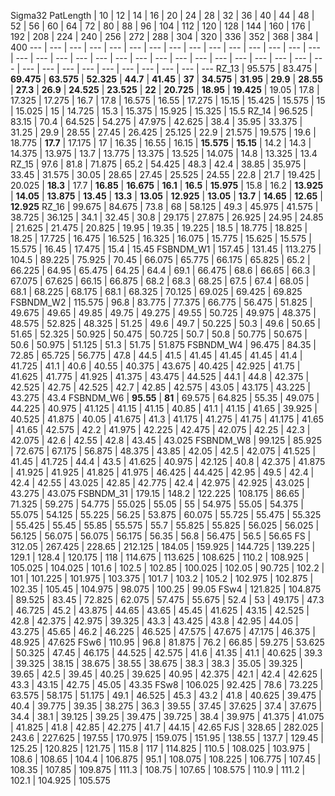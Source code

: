 Sigma32
PatLength | 10 | 12 | 14 | 16 | 20 | 24 | 28 | 32 | 36 | 40 | 44 | 48 | 52 | 56 | 60 | 64 | 72 | 80 | 88 | 96 | 104 | 112 | 120 | 128 | 144 | 160 | 176 | 192 | 208 | 224 | 240 | 256 | 272 | 288 | 304 | 320 | 336 | 352 | 368 | 384 | 400
 --- | --- | --- | --- | --- | --- | --- | --- | --- | --- | --- | --- | --- | --- | --- | --- | --- | --- | --- | --- | --- | --- | --- | --- | --- | --- | --- | --- | --- | --- | --- | --- | --- | --- | --- | --- | --- | --- | --- | --- | --- 
RZ_13 | 95.575 | 83.475 |  **69.475**  |  **63.575**  |  **52.325**  |  **44.7**  |  **41.45**  |  **37**  |  **34.575**  |  **31.95**  |  **29.9**  |  **28.55**  |  **27.3**  |  **26.9**  |  **24.525**  |  **23.525**  |  **22**  |  **20.725**  |  **18.95**  |  **19.425**  | 19.05 | 17.8 | 17.325 | 17.275 | 16.7 | 17.8 | 16.575 | 16.55 | 17.275 | 15.15 | 15.425 | 15.575 | 15 | 15.025 | 15 | 14.725 | 15.3 | 15.375 | 15.925 | 15.325 | 15.5
RZ_14 | 96.525 | 83.15 | 70.4 | 64.525 | 54.275 | 47.975 | 42.625 | 38.4 | 35.95 | 33.375 | 31.25 | 29.9 | 28.55 | 27.45 | 26.425 | 25.125 | 22.9 | 21.575 | 19.575 | 19.6 | 18.775 |  **17.7**  | 17.175 | 17 | 16.35 | 16.55 | 16.15 |  **15.575**  |  **15.15**  | 14.2 | 14.3 | 14.375 | 13.975 | 13.7 | 13.775 | 13.375 | 13.525 | 14.075 | 14.8 | 13.325 | 13.4
RZ_15 | 97.6 | 81.8 | 71.875 | 65.2 | 54.425 | 48.3 | 42.4 | 38.85 | 35.975 | 33.45 | 31.575 | 30.05 | 28.65 | 27.45 | 25.525 | 24.55 | 22.8 | 21.7 | 19.425 | 20.025 |  **18.3**  | 17.7 |  **16.85**  |  **16.675**  |  **16.1**  |  **16.5**  |  **15.975**  | 15.8 | 16.2 |  **13.925**  |  **14.05**  |  **13.875**  |  **13.45**  |  **13.3**  |  **13.05**  |  **12.925**  |  **13.05**  |  **13.7**  |  **14.65**  |  **12.65**  |  **12.925** 
RZ_16 | 99.675 | 84.675 | 73.8 | 68 | 58.125 | 49.3 | 45.975 | 41.575 | 38.725 | 36.125 | 34.1 | 32.45 | 30.8 | 29.175 | 27.875 | 26.925 | 24.95 | 24.85 | 21.625 | 21.475 | 20.825 | 19.95 | 19.35 | 19.225 | 18.5 | 18.775 | 18.825 | 18.25 | 17.725 | 16.475 | 16.525 | 16.325 | 16.075 | 15.775 | 15.625 | 15.575 | 15.575 | 16.45 | 17.475 | 15.4 | 15.45
FSBNDM_W1 | 157.45 | 131.45 | 113.275 | 104.5 | 89.225 | 75.925 | 70.45 | 66.075 | 65.775 | 66.175 | 65.825 | 65.2 | 66.225 | 64.95 | 65.475 | 64.25 | 64.4 | 69.1 | 66.475 | 68.6 | 66.65 | 66.3 | 67.075 | 67.625 | 66.15 | 66.875 | 68.2 | 68.3 | 68.25 | 67.5 | 67.4 | 68.05 | 68.1 | 68.225 | 68.175 | 68.1 | 68.325 | 70.125 | 69.025 | 69.425 | 69.825
FSBNDM_W2 | 115.575 | 96.8 | 83.775 | 77.375 | 66.775 | 56.475 | 51.825 | 49.675 | 49.65 | 49.85 | 49.75 | 49.275 | 49.55 | 50.725 | 49.975 | 48.375 | 48.575 | 52.825 | 48.325 | 51.25 | 49.6 | 49.7 | 50.225 | 50.3 | 49.6 | 50.65 | 51.65 | 52.325 | 50.925 | 50.475 | 50.725 | 50.7 | 50.8 | 50.775 | 50.675 | 50.6 | 50.975 | 51.125 | 51.3 | 51.75 | 51.875
FSBNDM_W4 | 96.475 | 84.35 | 72.85 | 65.725 | 56.775 | 47.8 | 44.5 | 41.5 | 41.45 | 41.45 | 41.45 | 41.4 | 41.725 | 41.1 | 40.6 | 40.55 | 40.375 | 43.675 | 40.425 | 42.925 | 41.75 | 41.625 | 41.775 | 41.925 | 41.375 | 43.475 | 44.525 | 44.1 | 44.8 | 42.375 | 42.525 | 42.75 | 42.525 | 42.7 | 42.85 | 42.575 | 43.05 | 43.175 | 43.225 | 43.275 | 43.4
FSBNDM_W6 |  **95.55**  |  **81**  | 69.575 | 64.825 | 55.35 | 49.075 | 44.225 | 40.975 | 41.125 | 41.15 | 41.15 | 40.85 | 41.1 | 41.15 | 41.65 | 39.925 | 40.525 | 41.875 | 40.05 | 41.675 | 41.3 | 41.175 | 41.275 | 41.75 | 41.175 | 41.65 | 41.65 | 42.575 | 42.2 | 41.975 | 42.225 | 42.475 | 42.075 | 42.25 | 42.3 | 42.075 | 42.6 | 42.55 | 42.8 | 43.45 | 43.025
FSBNDM_W8 | 99.125 | 85.925 | 72.675 | 67.175 | 56.875 | 48.375 | 43.85 | 42.05 | 42.5 | 42.075 | 41.525 | 41.45 | 41.725 | 44.4 | 43.5 | 41.625 | 40.975 | 42.125 | 40.8 | 42.375 | 41.875 | 41.925 | 41.925 | 41.825 | 41.975 | 46.425 | 44.425 | 42.95 | 49.5 | 42.4 | 42.4 | 42.55 | 43.025 | 42.85 | 42.775 | 42.4 | 42.975 | 42.925 | 43.025 | 43.275 | 43.075
FSBNDM_31 | 179.15 | 148.2 | 122.225 | 108.175 | 86.65 | 71.325 | 59.275 | 54.775 | 55.025 | 55.05 | 55 | 54.975 | 55.05 | 54.375 | 55.075 | 54.125 | 55.225 | 56.25 | 53.875 | 60.075 | 55.725 | 55.475 | 55.325 | 55.425 | 55.45 | 55.85 | 55.575 | 55.7 | 55.825 | 55.825 | 56.025 | 56.025 | 56.125 | 56.075 | 56.075 | 56.175 | 56.35 | 56.8 | 56.475 | 56.5 | 56.65
FS | 312.05 | 267.425 | 228.65 | 212.125 | 184.05 | 159.925 | 144.725 | 139.225 | 129.1 | 128.4 | 120.175 | 118 | 114.675 | 113.625 | 108.625 | 110.2 | 108.925 | 105.025 | 104.025 | 101.6 | 102.5 | 102.85 | 100.025 | 102.05 | 90.725 | 102.2 | 101 | 101.225 | 101.975 | 103.375 | 101.7 | 103.2 | 105.2 | 102.975 | 102.875 | 102.35 | 105.45 | 104.975 | 98.075 | 100.25 | 99.05
FSw4 | 121.825 | 104.875 | 89.525 | 83.45 | 72.825 | 62.075 | 57.475 | 55.675 | 52.4 | 53 | 49.175 | 47.3 | 46.725 | 45.2 | 43.875 | 44.65 | 43.65 | 45.45 | 41.625 | 43.15 | 42.525 | 42.8 | 42.375 | 42.975 | 39.325 | 43.3 | 43.425 | 43.8 | 42.95 | 44.05 | 43.275 | 45.65 | 46.2 | 46.225 | 46.525 | 47.575 | 47.675 | 47.175 | 46.375 | 48.925 | 47.625
FSw6 | 110.95 | 96.8 | 81.875 | 76.2 | 66.85 | 59.275 | 53.625 | 50.325 | 47.45 | 46.175 | 44.525 | 42.575 | 41.6 | 41.35 | 41.1 | 40.625 | 39.3 | 39.325 | 38.15 | 38.675 | 38.55 | 38.675 | 38.3 | 38.3 | 35.05 | 39.325 | 39.65 | 42.5 | 39.45 | 40.25 | 39.625 | 40.95 | 42.375 | 42.1 | 42.4 | 42.625 | 43.3 | 43.15 | 42.75 | 45.05 | 43.35
FSw8 | 106.025 | 92.425 | 78.6 | 73.225 | 63.575 | 58.175 | 51.175 | 49.1 | 46.525 | 45.3 | 43.2 | 41.8 | 40.625 | 39.475 | 40.4 | 39.775 | 39.35 | 38.275 | 36.3 | 39.55 | 37.45 | 37.625 | 37.4 | 37.675 | 34.4 | 38.1 | 39.125 | 39.25 | 39.475 | 39.725 | 38.4 | 39.975 | 41.375 | 41.075 | 41.825 | 41.8 | 42.85 | 42.275 | 41.7 | 44.15 | 42.65
FJS | 328.65 | 282.025 | 243.6 | 227.625 | 197.55 | 170.975 | 159.075 | 151.95 | 138.55 | 137.7 | 129.45 | 125.25 | 120.825 | 121.75 | 115.8 | 117 | 114.825 | 110.5 | 108.025 | 103.975 | 108.6 | 108.65 | 104.4 | 106.875 | 95.1 | 108.075 | 108.225 | 106.775 | 107.45 | 108.35 | 107.85 | 109.875 | 111.3 | 108.75 | 107.65 | 108.575 | 110.9 | 111.2 | 102.1 | 104.925 | 105.575
